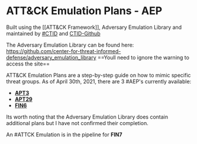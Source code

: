 # ATT&CK Emulation Plans - AEP
Built using the [[ATT&CK Framework]], Adversary Emulation Library and maintained by [#CTID](https://mitre-engenuity.org/ctid/) and [CTID-Github](https://github.com/center-for-threat-informed-defense)

The Adversary Emulation Library can be found here: https://github.com/center-for-threat-informed-defense/adversary_emulation_library
==Youll need to ignore the warning to access the site==

ATT&CK Emulation Plans are a step-by-step guide on how to mimic specific threat groups. As of April 30th, 2021, there are 3 #AEP's currently available:
- [**APT3**](https://attack.mitre.org/resources/adversary-emulation-plans/)
- [**APT29**](https://github.com/center-for-threat-informed-defense/adversary_emulation_library/tree/master/apt29) 
- [**FIN6**](https://github.com/center-for-threat-informed-defense/adversary_emulation_library/tree/master/fin6)

Its worth noting that the Adversary Emulation Library does contain additional plans but I have not confirmed their completion. 

An #ATTCK Emulation is in the pipeline for **FIN7**




